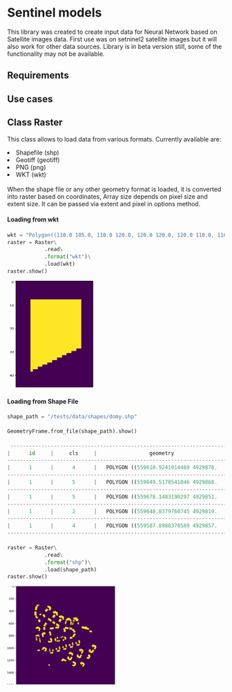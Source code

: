 # Sentinel models
This library was created to create input data for Neural Network based on
Satellite images data. First use was on setninel2 satellite images but it 
will also work for other data sources. Library is in beta version still,
some of the functionality may not be available. 
## Requirements
## Use cases
<h2> Class Raster</h2>

 This class allows to load data from various formats. Currently available are:
 <li> Shapefile (shp) </li>
 <li> Geotiff (geotiff) </li>
 <li> PNG (png) </li>
 <li> WKT (wkt) </li>
 <br>
 When the shape file or any other geometry format is loaded, it is converted into 
 raster based on coordinates, Array size depends on pixel size and extent size.
 It can be passed via extent and pixel in options method.
 
 <h4> Loading from wkt</h4>
 
```python
wkt = "Polygon((110.0 105.0, 110.0 120.0, 120.0 120.0, 120.0 110.0, 110.0 105.0))"
raster = Raster\
            .read\
            .format("wkt")\
            .load(wkt)
raster.show()
```
<img src="https://github.com/Imbruced/sentinel_models/blob/raster_refactor/docs/images/raster_from_wkt_default_parameters.PNG" width="200">

 <h4> Loading from Shape File</h4>
 

```python
shape_path = "/tests/data/shapes/domy.shp"

GeometryFrame.from_file(shape_path).show()

 -----------------------------------------------------------------------
|      id     |     cls     |                 geometry                 |
------------------------------------------------------------------------
|      1      |      4      |   POLYGON ((559610.9241914469 4929878.   |
------------------------------------------------------------------------
|      1      |      5      |   POLYGON ((559649.5178541846 4929868.   |
------------------------------------------------------------------------
|      1      |      5      |   POLYGON ((559678.1483190297 4929851.   |
------------------------------------------------------------------------
|      1      |      2      |   POLYGON ((559648.8379760745 4929819.   |
------------------------------------------------------------------------
|      1      |      4      |   POLYGON ((559587.8988370569 4929857.   |
------------------------------------------------------------------------

raster = Raster\
            .read\
            .format("shp")\
            .load(shape_path)
raster.show()
```

<img src="https://github.com/Imbruced/sentinel_models/blob/raster_refactor/docs/images/raster_from_shp_default_parameters.PNG" width="250">

